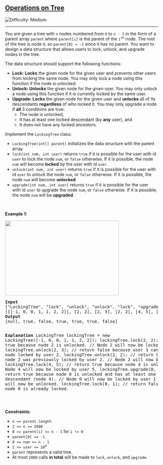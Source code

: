 <h2><a href="https://leetcode.com/problems/operations-on-tree">Operations on Tree</a></h2> <img src='https://img.shields.io/badge/Difficulty-Medium-orange' alt='Difficulty: Medium' /><hr><p>You are given a tree with <code>n</code> nodes numbered from <code>0</code> to <code>n - 1</code> in the form of a parent array <code>parent</code> where <code>parent[i]</code> is the parent of the <code>i<sup>th</sup></code> node. The root of the tree is node <code>0</code>, so <code>parent[0] = -1</code> since it has no parent. You want to design a data structure that allows users to lock, unlock, and upgrade nodes in the tree.</p>

<p>The data structure should support the following functions:</p>

<ul>
	<li><strong>Lock:</strong> <strong>Locks</strong> the given node for the given user and prevents other users from locking the same node. You may only lock a node using this function if the node is unlocked.</li>
	<li><strong>Unlock: Unlocks</strong> the given node for the given user. You may only unlock a node using this function if it is currently locked by the same user.</li>
	<li><b>Upgrade</b><strong>: Locks</strong> the given node for the given user and <strong>unlocks</strong> all of its descendants <strong>regardless</strong> of who locked it. You may only upgrade a node if <strong>all</strong> 3 conditions are true:
	<ul>
		<li>The node is unlocked,</li>
		<li>It has at least one locked descendant (by <strong>any</strong> user), and</li>
		<li>It does not have any locked ancestors.</li>
	</ul>
	</li>
</ul>

<p>Implement the <code>LockingTree</code> class:</p>

<ul>
	<li><code>LockingTree(int[] parent)</code> initializes the data structure with the parent array.</li>
	<li><code>lock(int num, int user)</code> returns <code>true</code> if it is possible for the user with id <code>user</code> to lock the node <code>num</code>, or <code>false</code> otherwise. If it is possible, the node <code>num</code> will become<strong> locked</strong> by the user with id <code>user</code>.</li>
	<li><code>unlock(int num, int user)</code> returns <code>true</code> if it is possible for the user with id <code>user</code> to unlock the node <code>num</code>, or <code>false</code> otherwise. If it is possible, the node <code>num</code> will become <strong>unlocked</strong>.</li>
	<li><code>upgrade(int num, int user)</code> returns <code>true</code> if it is possible for the user with id <code>user</code> to upgrade the node <code>num</code>, or <code>false</code> otherwise. If it is possible, the node <code>num</code> will be <strong>upgraded</strong>.</li>
</ul>

<p>&nbsp;</p>
<p><strong class="example">Example 1:</strong></p>
<img alt="" src="https://assets.leetcode.com/uploads/2021/07/29/untitled.png" style="width: 375px; height: 246px;" />
<pre>
<strong>Input</strong>
[&quot;LockingTree&quot;, &quot;lock&quot;, &quot;unlock&quot;, &quot;unlock&quot;, &quot;lock&quot;, &quot;upgrade&quot;, &quot;lock&quot;]
[[[-1, 0, 0, 1, 1, 2, 2]], [2, 2], [2, 3], [2, 2], [4, 5], [0, 1], [0, 1]]
<strong>Output</strong>
[null, true, false, true, true, true, false]

<strong>Explanation</strong>
LockingTree lockingTree = new LockingTree([-1, 0, 0, 1, 1, 2, 2]);
lockingTree.lock(2, 2);    // return true because node 2 is unlocked.
                           // Node 2 will now be locked by user 2.
lockingTree.unlock(2, 3);  // return false because user 3 cannot unlock a node locked by user 2.
lockingTree.unlock(2, 2);  // return true because node 2 was previously locked by user 2.
                           // Node 2 will now be unlocked.
lockingTree.lock(4, 5);    // return true because node 4 is unlocked.
                           // Node 4 will now be locked by user 5.
lockingTree.upgrade(0, 1); // return true because node 0 is unlocked and has at least one locked descendant (node 4).
                           // Node 0 will now be locked by user 1 and node 4 will now be unlocked.
lockingTree.lock(0, 1);    // return false because node 0 is already locked.
</pre>

<p>&nbsp;</p>
<p><strong>Constraints:</strong></p>

<ul>
	<li><code>n == parent.length</code></li>
	<li><code>2 &lt;= n &lt;= 2000</code></li>
	<li><code>0 &lt;= parent[i] &lt;= n - 1</code> for <code>i != 0</code></li>
	<li><code>parent[0] == -1</code></li>
	<li><code>0 &lt;= num &lt;= n - 1</code></li>
	<li><code>1 &lt;= user &lt;= 10<sup>4</sup></code></li>
	<li><code>parent</code> represents a valid tree.</li>
	<li>At most <code>2000</code> calls <strong>in total</strong> will be made to <code>lock</code>, <code>unlock</code>, and <code>upgrade</code>.</li>
</ul>

